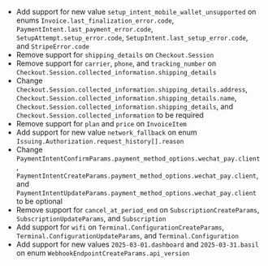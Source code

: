 * Add support for new value `setup_intent_mobile_wallet_unsupported` on enums `Invoice.last_finalization_error.code`, `PaymentIntent.last_payment_error.code`, `SetupAttempt.setup_error.code`, `SetupIntent.last_setup_error.code`, and `StripeError.code`
* Remove support for `shipping_details` on `Checkout.Session`
* Remove support for `carrier`, `phone`, and `tracking_number` on `Checkout.Session.collected_information.shipping_details`
* Change `Checkout.Session.collected_information.shipping_details.address`, `Checkout.Session.collected_information.shipping_details.name`, `Checkout.Session.collected_information.shipping_details`, and `Checkout.Session.collected_information` to be required
* Remove support for `plan` and `price` on `InvoiceItem`
* Add support for new value `network_fallback` on enum `Issuing.Authorization.request_history[].reason`
* Change `PaymentIntentConfirmParams.payment_method_options.wechat_pay.client`, `PaymentIntentCreateParams.payment_method_options.wechat_pay.client`, and `PaymentIntentUpdateParams.payment_method_options.wechat_pay.client` to be optional
* Remove support for `cancel_at_period_end` on `SubscriptionCreateParams`, `SubscriptionUpdateParams`, and `Subscription`
* Add support for `wifi` on `Terminal.ConfigurationCreateParams`, `Terminal.ConfigurationUpdateParams`, and `Terminal.Configuration`
* Add support for new values `2025-03-01.dashboard` and `2025-03-31.basil` on enum `WebhookEndpointCreateParams.api_version`